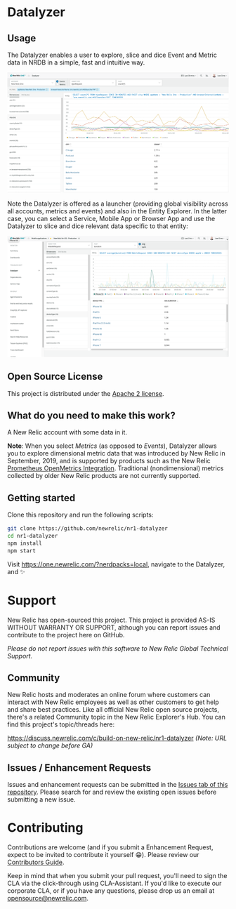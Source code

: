 # Datalyzer

## Usage
The Datalyzer enables a user to explore, slice and dice Event and Metric
data in NRDB in a simple, fast and intuitive way. 

![screenshot](./screenshots/screenshot.png)

Note the Datalyzer is offered as a launcher (providing global visibility across
all accounts, metrics and events) and also in the Entity Explorer. In the latter
case, you can select a Service, Mobile App or Browser App and use the Datalyzer
to slice and dice relevant data specific to that entity:

![screenshot](./screenshots/screenshot-2.png)

## Open Source License

This project is distributed under the [Apache 2 license](blob/master/LICENSE).

## What do you need to make this work?

A New Relic account with some data in it.

**Note**: When you select _Metrics_ (as opposed to _Events_), Datalyzer 
allows you to explore dimensional metric data that was introduced by New Relic
in September, 2019, and is supported by products such as the New Relic
[Prometheus OpenMetrics Integration](#). Traditional (nondimensional) metrics 
collected by older New Relic products are not currently supported.

## Getting started

Clone this repository and run the following scripts:

```bash
git clone https://github.com/newrelic/nr1-datalyzer
cd nr1-datalyzer
npm install
npm start
```

Visit https://one.newrelic.com/?nerdpacks=local, navigate to the Datalyzer, and :sparkles:

# Support

New Relic has open-sourced this project. This project is provided AS-IS WITHOUT WARRANTY OR SUPPORT, although you can report issues and contribute to the project here on GitHub.

_Please do not report issues with this software to New Relic Global Technical Support._

## Community

New Relic hosts and moderates an online forum where customers can interact with New Relic employees as well as other customers to get help and share best practices. Like all official New Relic open source projects, there's a related Community topic in the New Relic Explorer's Hub. You can find this project's topic/threads here:

https://discuss.newrelic.com/c/build-on-new-relic/nr1-datalyzer
*(Note: URL subject to change before GA)*

## Issues / Enhancement Requests

Issues and enhancement requests can be submitted in the [Issues tab of this repository](issues). Please search for and review the existing open issues before submitting a new issue.

# Contributing

Contributions are welcome (and if you submit a Enhancement Request, expect to be invited to contribute it yourself :grin:). Please review our [Contributors Guide](blob/master/CONTRIBUTING.md).

Keep in mind that when you submit your pull request, you'll need to sign the CLA via the click-through using CLA-Assistant. If you'd like to execute our corporate CLA, or if you have any questions, please drop us an email at opensource@newrelic.com.
